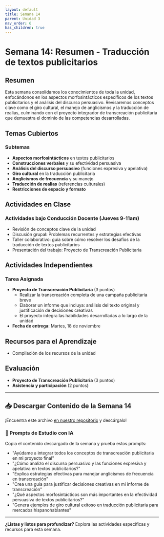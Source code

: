 ```yaml
---
layout: default
title: Semana 14
parent: Unidad 3
nav_order: 6
has_children: true
---
```


# Semana 14: Resumen - Traducción de textos publicitarios

## Resumen

Esta semana consolidamos los conocimientos de toda la unidad, enfocándonos en los aspectos morfosintácticos específicos de los textos publicitarios y el análisis del discurso persuasivo. Revisaremos conceptos clave como el giro cultural, el manejo de anglicismos y la traducción de realias, culminando con el proyecto integrador de transcreación publicitaria que demuestra el dominio de las competencias desarrolladas.

## Temas Cubiertos

### Subtemas
- **Aspectos morfosintácticos** en textos publicitarios
- **Construcciones verbales** y su efectividad persuasiva
- **Análisis del discurso persuasivo** (funciones expresiva y apelativa)
- **Giro cultural** en la traducción publicitaria
- **Anglicismos de frecuencia** y su manejo
- **Traducción de realias** (referencias culturales)
- **Restricciones de espacio y formato**

## Actividades en Clase

### Actividades bajo Conducción Docente (Jueves 9-11am)
- Revisión de conceptos clave de la unidad
- Discusión grupal: Problemas recurrentes y estrategias efectivas
- Taller colaborativo: guía sobre cómo resolver los desafíos de la traducción de textos publicitarios
- Presentación del trabajo: Proyecto de Transcreación Publicitaria

## Actividades Independientes

### Tarea Asignada
- **Proyecto de Transcreación Publicitaria** (3 puntos)
  - Realizar la transcreación completa de una campaña publicitaria breve
  - Elaborar un informe que incluya: análisis del texto original y justificación de decisiones creativas
  - El proyecto integra las habilidades desarrolladas a lo largo de la unidad
- **Fecha de entrega**: Martes, 18 de noviembre

## Recursos para el Aprendizaje

- Compilación de los recursos de la unidad

## Evaluación

- **Proyecto de Transcreación Publicitaria** (3 puntos)
- **Asistencia y participación** (2 puntos)

---

## 📥 Descargar Contenido de la Semana 14
¡Encuentra este archivo [en nuestro repositorio](https://github.com/alainamb/uic_tr14-trad-comercial/blob/main/unidad3/semana14/semana14-resumen.md) y descárgalo!

### 🤖 Prompts de Estudio con IA
Copia el contenido descargado de la semana y prueba estos prompts:
- "Ayúdame a integrar todos los conceptos de transcreación publicitaria en mi proyecto final"
- "¿Cómo analizo el discurso persuasivo y las funciones expresiva y apelativa en textos publicitarios?"
- "Explica estrategias efectivas para manejar anglicismos de frecuencia en transcreación"
- "Crea una guía para justificar decisiones creativas en mi informe de transcreación"
- "¿Qué aspectos morfosintácticos son más importantes en la efectividad persuasiva de textos publicitarios?"
- "Genera ejemplos de giro cultural exitoso en traducción publicitaria para mercados hispanohablantes"

---

**¿Listas y listos para profundizar?** Explora las actividades específicas y recursos para esta semana.
